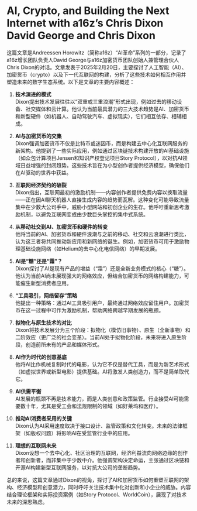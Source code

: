 # AI, Crypto, and Building the Next Internet with a16z’s Chris Dixon David George and Chris Dixon

这篇文章是Andreessen Horowitz（简称a16z）“AI革命”系列的一部分，记录了a16z增长团队负责人David George与a16z加密货币团队创始人兼管理合伙人Chris Dixon的对话。文章发表于2025年2月20日，主要探讨了人工智能（AI）、加密货币（crypto）以及下一代互联网的构建，分析了这些技术如何相互作用并塑造未来的数字生态系统。以下是文章的主要内容概述：

1. **技术演进的模式**  
   Dixon提出技术发展往往以“双重或三重浪潮”形式出现，例如过去的移动设备、社交媒体和云计算。他认为当前最具潜力的三大技术趋势是AI、加密货币和新型硬件（如机器人、自动驾驶汽车、虚拟现实），它们相互依存、相辅相成。

2. **AI与加密货币的交集**  
   Dixon强调加密货币不仅是比特币或迷因币，而是构建去中心化互联网服务的新架构。他提到了一些实际应用，例如通过区块链技术构建开放的AI基础设施（如众包计算项目Jensen和知识产权登记项目Story Protocol），以对抗AI领域日益增强的封闭趋势。这些技术旨在为小型创作者提供经济模型，确保他们在AI驱动的世界中获益。

3. **互联网经济契约的破裂**  
   Dixon指出，互联网最初的激励机制——内容创作者提供免费内容以换取流量——正在因AI聊天机器人直接生成内容的趋势而瓦解。这种变化可能导致流量集中在少数大公司手中，威胁小型网站和初创企业的生存。他呼吁重新思考激励机制，以避免互联网变成由少数巨头掌控的集中式系统。

4. **从移动社交到AI、加密货币和硬件的转变**  
   他将当前的AI、加密货币和硬件浪潮与之前的移动、社交和云浪潮进行类比，认为这三者将共同推动新应用和新网络的诞生。例如，加密货币可用于激励物理基础设施网络（如Helium的去中心化电信网络）的早期发展。

5. **AI是“糖”还是“霜”？**  
   Dixon探讨了AI是现有产品的增益（“霜”）还是全新业务模式的核心（“糖”）。他认为当前AI尚未展现强大的网络效应，但结合加密货币的网络构建能力，可能催生新型消费者应用。

6. **“工具吸引，网络留存”策略**  
   他提出一种策略：通过AI工具吸引用户，最终通过网络效应留住用户。加密货币在这一过程中可作为激励机制，帮助网络跨越早期发展的瓶颈。

7. **拟物化与原生技术的对比**  
   Dixon将技术发展分为三个阶段：拟物化（模仿旧事物）、原生（全新事物）和二阶效应（更广泛的社会变革）。当前AI处于拟物化阶段，未来将进入原生阶段，创造前所未有的产品和媒体形式。

8. **AI作为时代的创意基底**  
   他将AI比作机械复制时代的电影，认为它不仅是替代工具，而是为新艺术形式（如虚拟世界或新型电影）提供基础。AI将激发人类创造力，而不是简单取代它。

9. **AI供需平衡**  
   AI发展的瓶颈不再是技术能力，而是人类创意和政策监管。行业接受AI可能需要数十年，尤其是受工会和法规限制的领域（如好莱坞和医疗）。

10. **推动AI消费者采用的关键**  
    Dixon认为AI采用速度取决于接口设计、监管政策和文化转变。未来的法律框架（如版权问题）将影响AI在受监管行业中的应用。

11. **理想的互联网未来**  
    Dixon设想一个去中心化、社区治理的互联网，经济利益流向网络边缘的创作者和创新者，而非集中于少数中介。他强调架构决定命运，主张通过区块链和开源AI构建新型互联网服务，以对抗大公司的垄断趋势。

总的来说，这篇文章通过Dixon的视角，探讨了AI和加密货币如何重塑互联网的架构、经济模型和创意潜力，同时呼吁关注技术集中化对创新和小企业的威胁。内容结合理论框架和实际投资案例（如Story Protocol、WorldCoin），展现了对技术未来的深思熟虑。